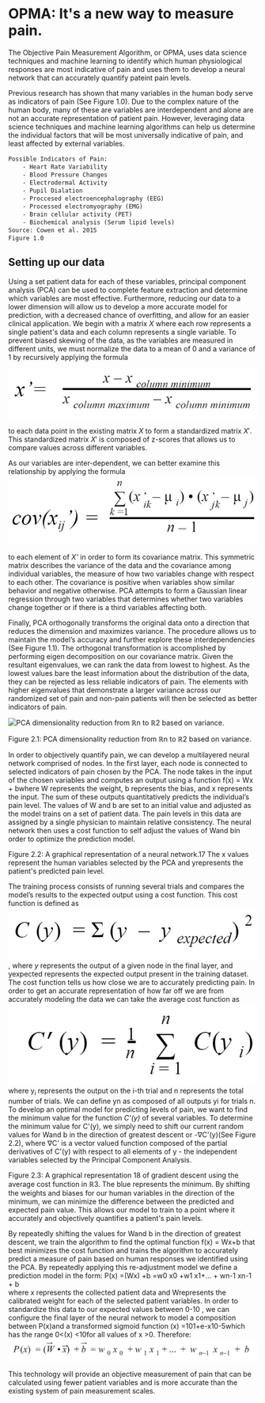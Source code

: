 # OPMA: It's a new way to measure pain. 

The Objective Pain Measurement Algorithm, or OPMA, uses data science techniques and machine learning to identify which human physiological responses are most indicative of pain and uses them to develop a neural network that can accurately quantify pateint pain levels. 

Previous research has shown that many variables in the human body serve as indicators of pain (See Figure 1.0). Due to the complex nature of the human body, many of these are variables are interdependent and alone are not an accurate representation of patient pain. However, leveraging data science techniques and machine learning algorithms can help us determine the individual factors that will be most universally indicative of pain, and least affected by external variables. 	

```
Possible Indicators of Pain: 
    - Heart Rate Variability 
    - Blood Pressure Changes 
    - Electrodermal Activity 
    - Pupil Dialation 
    - Proccesed electroencephalography (EEG) 
    - Processed electromyography (EMG) 
    - Brain cellular activity (PET) 
    - Biochemical analysis (Serum lipid levels) 
Source: Cowen et al. 2015
Figure 1.0
```
## Setting up our data

Using a set patient data for each of these variables, principal component analysis (PCA) can be used to complete feature extraction and determine which variables are most effective. Furthermore, reducing our data to a lower dimension will allow us to develop a more accurate model for prediction, with a decreased chance of overfitting, and allow for an easier clinical application. 
We begin with a matrix $X$ where each row represents a single patient's data and each column represents a single variable. To prevent biased skewing of the data, as the variables are measured in different units, we must normalize the data to a mean of $0$ and a variance of $1$ by recursively applying the formula 

![Normalizing equation](/equations/normalize.jpg)

to each data point in the existing matrix $X$ to form a standardized matrix $X'$.  This standardized matrix $X'$ is composed of z-scores that allows us to compare values across different variables. 

As our variables are inter-dependent, we can better examine this relationship by applying the formula
![Covariance equation](/equations/covariance_equation.jpg)

to each element of *X'* in order to form its covariance matrix. This symmetric matrix describes the variance of the data and the covariance among individual variables,  the measure of how two variables change with respect to each other. The covariance is positive when variables show similar behavior and negative otherwise. PCA attempts to form a Gaussian linear regression through two variables that determines whether two variables change together or if there is a third variables affecting both.

Finally, PCA orthogonally transforms the original data onto a direction that reduces the dimension and maximizes variance. The procedure allows us to maintain the model’s accuracy and further explore these interdependencies (See Figure 1.1). The orthogonal transformation is accomplished by performing eigen decomposition on our covariance matrix. Given the resultant eigenvalues, we can rank the data from lowest to highest. As the lowest values bare the least information about the distribution of the data, they can be rejected as less reliable indicators of pain. The elements with higher eigenvalues that demonstrate a larger variance across our randomized set of pain and non-pain patients will then be selected as better indicators of pain.

![PCA dimensionality reduction from ℝn to ℝ2 based on variance.](http://www.nlpca.org/fig_pca_principal_component_analysis.png)

Figure 2.1: PCA dimensionality reduction from ℝn to ℝ2 based on variance.

In order to objectively quantify pain, we can develop a multilayered neural network comprised of nodes. In the first layer, each node is connected to selected indicators of pain chosen by the PCA. The node takes in the input of the chosen variables and computes an output using a function  f(x) = Wx + bwhere W represents the weight, b represents the bias, and x represents the input. The sum of these outputs quantitatively predicts the individual’s pain level.
The values of W and b are set to an initial value and adjusted as the model trains on a set of patient data. The pain levels in this data are assigned by a single physician to maintain relative consistency. The neural network then uses a cost function to self adjust the values of Wand bin order to optimize the prediction model. 



Figure 2.2: A graphical representation of a neural network.17 The x values represent the human variables selected by the PCA and yrepresents the patient's predicted pain level. 


The training process consists of running several trials and compares the model’s results to the expected output using a cost function. This cost function is defined as ![cost function](/equations/cost_function.jpg) , where *y* represents the output of a given node in the final layer, and yexpected represents the expected output present in the training dataset. The cost function tells us how close we are to accurately predicting pain. In order to get an accurate representation of how far off we are from accurately modeling the data we can take the average cost function as ![average cost equation](/equations/avg_cost_functions.jpg) where y<sub>i</sub> represents the output on the i-th trial and n represents the total number of trials. We can define yn as composed of all outputs yi for trials n. To develop an optimal model for predicting levels of pain, we want to find the minimum value for the function *C'(y)* of several variables. 
To determine the minimum value for C'(y), we simply need to shift our current random values for Wand b in the direction of greatest descent or -∇C'(y)(See Figure 2.2), where ∇C' is a vector valued function composed of the partial derivatives of C'(y) with respect to all elements of y - the independent variables selected by the Principal Component Analysis. 


Figure 2.3: A graphical representation 18 of gradient descent using the average cost function in ℝ3. The blue represents the minimum. By shifting the weights and biases for our human variables in the direction of the minimum, we can minimize the difference between the predicted and expected pain value. This allows our model to train to a point where it accurately and objectively quantifies a patient's pain levels. 


By repeatedly shifting the values for Wand b in the direction of greatest descent, we train the algorithm to find the optimal function f(x) = Wx+b that best minimizes the cost function and trains the algorithm to accurately predict a measure of pain based on human responses we identified using the PCA. 
By repeatedly applying this re-adjustment model we define a prediction model in the form: 
  P(x) =(Wx) +b =w0 x0 +w1 x1+... + wn-1  xn-1 + b  
where x represents the collected patient data and Wrepresents the calibrated weight for each of the selected patient variables. 
In order to standardize this data to our expected values between 0-10 , we can configure the final layer of the neural network to model a composition between P(x)and a transformed sigmoid function (x) =101+e-x10-5which has the range 0<(x) <10for all values of x >0. 
Therefore: 
![pain equation](/equations/pain_equation.jpg)

This technology will provide an objective measurement of pain that can be calculated using fewer patient variables and is more accurate than the existing system of pain measurement scales.
